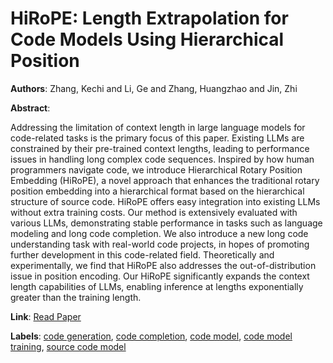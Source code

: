 # HiRoPE: Length Extrapolation for Code Models Using Hierarchical Position

**Authors**: Zhang, Kechi and Li, Ge and Zhang, Huangzhao and Jin, Zhi

**Abstract**:

Addressing the limitation of context length in large language models for code-related tasks is the primary focus of this paper. Existing LLMs are constrained by their pre-trained context lengths, leading to performance issues in handling long complex code sequences. Inspired by how human programmers navigate code, we introduce Hierarchical Rotary Position Embedding (HiRoPE), a novel approach that enhances the traditional rotary position embedding into a hierarchical format based on the hierarchical structure of source code. HiRoPE offers easy integration into existing LLMs without extra training costs. Our method is extensively evaluated with various LLMs, demonstrating stable performance in tasks such as language modeling and long code completion. We also introduce a new long code understanding task with real-world code projects, in hopes of promoting further development in this code-related field. Theoretically and experimentally, we find that HiRoPE also addresses the out-of-distribution issue in position encoding. Our HiRoPE significantly expands the context length capabilities of LLMs, enabling inference at lengths exponentially greater than the training length.

**Link**: [Read Paper](https://doi.org/10.18653/v1/2024.acl-long.735)

**Labels**: [code generation](../../labels/code_generation.md), [code completion](../../labels/code_completion.md), [code model](../../labels/code_model.md), [code model training](../../labels/code_model_training.md), [source code model](../../labels/source_code_model.md)
